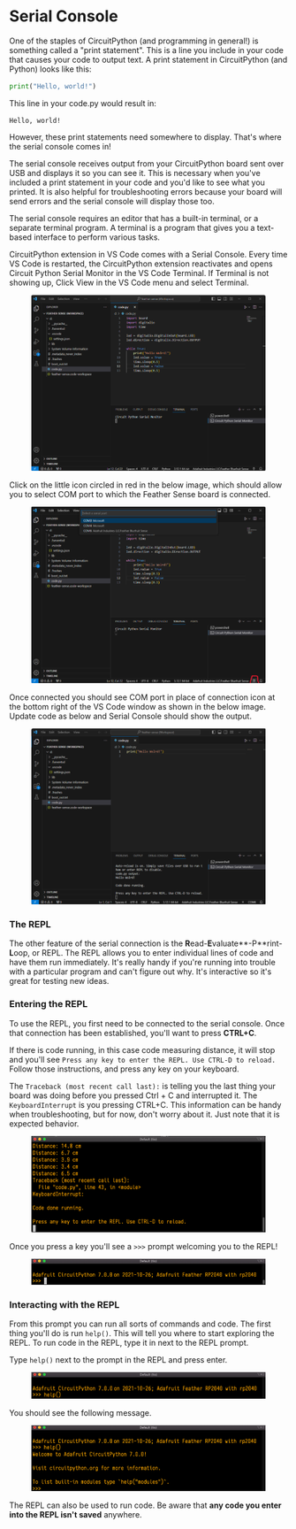 # Serial Console

One of the staples of CircuitPython (and programming in general!) is something called a "print statement". This is a line you include in your code that causes your code to output text. A print statement in CircuitPython (and Python) looks like this:

```python
print("Hello, world!")
```

This line in your code.py would result in:

```
Hello, world!
```

However, these print statements need somewhere to display. That's where the serial console comes in!

The serial console receives output from your CircuitPython board sent over USB and displays it so you can see it. This is necessary when you've included a print statement in your code and you'd like to see what you printed. It is also helpful for troubleshooting errors because your board will send errors and the serial console will display those too.

The serial console requires an editor that has a built-in terminal, or a separate terminal program. A terminal is a program that gives you a text-based interface to perform various tasks.&#x20;

CircuitPython extension in VS Code comes with a Serial Console. Every time VS Code is restarted, the CircuitPython extension reactivates and opens Circuit Python Serial Monitor in the VS Code Terminal. If Terminal is not showing up, Click View in the VS Code menu and select Terminal.

<figure><img src="../../../.gitbook/assets/image (2) (1).png" alt=""><figcaption></figcaption></figure>

Click on the little icon circled in red in the below image, which should allow you to select COM port to which the Feather Sense board is connected.

<figure><img src="../../../.gitbook/assets/image (3) (1).png" alt=""><figcaption></figcaption></figure>

Once connected you should see COM port in place of connection icon at the bottom right of the VS Code window as shown in the below image. Update code as below and Serial Console should show the output.

<figure><img src="../../../.gitbook/assets/image (4) (1).png" alt=""><figcaption></figcaption></figure>

### The REPL

The other feature of the serial connection is the **R**ead-**E**valuate**-P**rint-**L**oop, or REPL. The REPL allows you to enter individual lines of code and have them run immediately. It's really handy if you're running into trouble with a particular program and can't figure out why. It's interactive so it's great for testing new ideas.

### Entering the REPL

To use the REPL, you first need to be connected to the serial console. Once that connection has been established, you'll want to press **CTRL+C**.

If there is code running, in this case code measuring distance, it will stop and you'll see `Press any key to enter the REPL. Use CTRL-D to reload.` Follow those instructions, and press any key on your keyboard.

The `Traceback (most recent call last):` is telling you the last thing your board was doing before you pressed Ctrl + C and interrupted it. The `KeyboardInterrupt` is you pressing CTRL+C. This information can be handy when troubleshooting, but for now, don't worry about it. Just note that it is expected behavior.

<figure><img src="../../../.gitbook/assets/image (5) (1).png" alt=""><figcaption></figcaption></figure>

Once you press a key you'll see a `>>>` prompt welcoming you to the REPL!

<figure><img src="../../../.gitbook/assets/image (6).png" alt=""><figcaption></figcaption></figure>

### Interacting with the REPL

From this prompt you can run all sorts of commands and code. The first thing you'll do is run `help()`. This will tell you where to start exploring the REPL. To run code in the REPL, type it in next to the REPL prompt.

Type `help()` next to the prompt in the REPL and press enter.

<figure><img src="../../../.gitbook/assets/image (7).png" alt=""><figcaption></figcaption></figure>

You should see the following message.

<figure><img src="../../../.gitbook/assets/image (8).png" alt=""><figcaption></figcaption></figure>

The REPL can also be used to run code. Be aware that **any code you enter into the REPL isn't saved** anywhere.&#x20;
